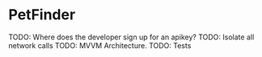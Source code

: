 #  PetFinder

TODO: Where does the developer sign up for an apikey?
TODO: Isolate all network calls 
TODO: MVVM Architecture.
TODO: Tests


